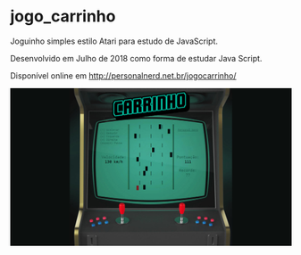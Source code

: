 # jogo_carrinho
Joguinho simples estilo Atari para estudo de JavaScript.

Desenvolvido em Julho de 2018 como forma de estudar Java Script.

Disponível online em http://personalnerd.net.br/jogocarrinho/

![](jogocarrinho.jpg)
